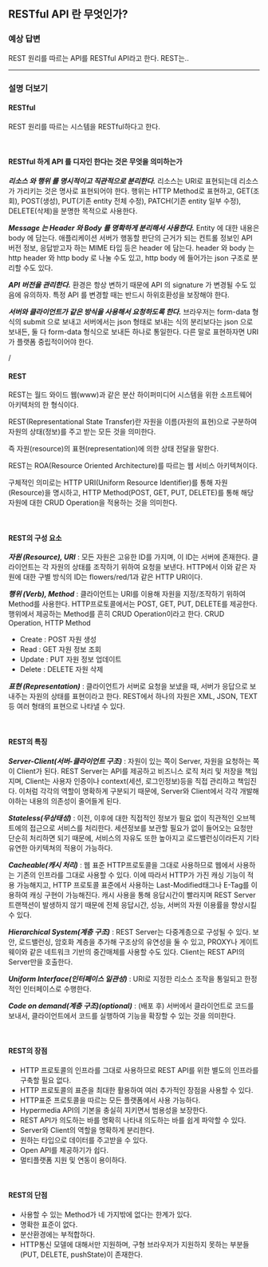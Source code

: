 
## RESTful API 란 무엇인가?


### 예상 답변

REST 원리를 따르는 API를 RESTful API라고 한다. REST는.. 

----

### 설명 더보기

#### RESTful

REST 원리를 따르는 시스템을 RESTful하다고 한다.

<br/>

#### RESTful 하게 API 를 디자인 한다는 것은 무엇을 의미하는가

***리소스 와 행위 를 명시적이고 직관적으로 분리한다.***
리소스는 URI로 표현되는데 리소스가 가리키는 것은 명사로 표현되어야 한다.
행위는 HTTP Method로 표현하고, GET(조회), POST(생성), PUT(기존 entity 전체 수정), PATCH(기존 entity 일부 수정), DELETE(삭제)을 분명한 목적으로 사용한다.

***Message 는 Header 와 Body 를 명확하게 분리해서 사용한다.***
Entity 에 대한 내용은 body 에 담는다.
애플리케이션 서버가 행동할 판단의 근거가 되는 컨트롤 정보인 API 버전 정보, 응답받고자 하는 MIME 타입 등은 header 에 담는다.
header 와 body 는 http header 와 http body 로 나눌 수도 있고, http body 에 들어가는 json 구조로 분리할 수도 있다.

***API 버전을 관리한다.***
환경은 항상 변하기 때문에 API 의 signature 가 변경될 수도 있음에 유의하자.
특정 API 를 변경할 때는 반드시 하위호환성을 보장해야 한다.

***서버와 클라이언트가 같은 방식을 사용해서 요청하도록 한다.***
브라우저는 form-data 형식의 submit 으로 보내고 서버에서는 json 형태로 보내는 식의 분리보다는 json 으로 보내든, 둘 다 form-data 형식으로 보내든 하나로 통일한다.
다른 말로 표현하자면 URI 가 플랫폼 중립적이어야 한다.

/

#### REST

REST는 월드 와이드 웹(www)과 같은 분산 하이퍼미디어 시스템을 위한 소프트웨어 아키텍처의 한 형식이다.

REST(Representational State Transfer)란 자원을 이름(자원의 표현)으로 구분하여 자원의 상태(정보)를 주고 받는 모든 것을 의미한다.

즉 자원(resource)의 표현(representation)에 의한 상태 전달을 말한다.

REST는 ROA(Resource Oriented Architecture)를 따르는 웹 서비스 아키텍쳐이다.

구체적인 의미로는 HTTP URI(Uniform Resource Identifier)를 통해 자원(Resource)을 명시하고, HTTP Method(POST, GET, PUT, DELETE)를 통해 해당 자원에 대한 CRUD Operation을 적용하는 것을 의미한다.

<br/>

#### REST의 구성 요소

***자원 (Resource), URI*** :
모든 자원은 고유한 ID를 가지며, 이 ID는 서버에 존재한다.
클라이언트는 각 자원의 상태를 조작하기 위하여 요청을 보낸다.
HTTP에서 이와 같은 자원에 대한 구별 방식의 ID는 flowers/red/1과 같은 HTTP URI이다.

***행위 (Verb), Method*** :
클라이언트는 URI를 이용해 자원을 지정/조작하기 위하여 Method를 사용한다.
HTTP프로토콜에서는 POST, GET, PUT, DELETE를 제공한다.
행위에서 제공하는 Method를 흔히 CRUD Operation이라고 한다.
CRUD Operation, HTTP Method
- Create : POST 자원 생성
- Read : GET 자원 정보 조회
- Update : PUT 자원 정보 업데이트
- Delete : DELETE 자원 삭제

***표현 (Representation)*** :
클라이언트가 서버로 요청을 보냈을 때, 서버가 응답으로 보내주는 자원의 상태를 표현이라고 한다.
REST에서 하나의 자원은 XML, JSON, TEXT등 여러 형태의 표현으로 나타낼 수 있다.

<br/>

#### REST의 특징

***Server-Client(서버-클라이언트 구조)*** :
자원이 있는 쪽이 Server, 자원을 요청하는 쪽이 Client가 된다.
REST Server는 API를 제공하고 비즈니스 로직 처리 및 저장을 책임지며, Client는 사용자 인증이나 context(세션, 로그인정보)등을 직접 관리하고 책임진다.
이처럼 각각의 역할이 명확하게 구분되기 때문에, Server와 Client에서 각각 개발해야하는 내용의 의존성이 줄어들게 된다.

***Stateless(무상태성)*** :
이전, 이후에 대한 직접적인 정보가 필요 없이 직관적인 오브젝트에의 접근으로 서비스를 처리한다.
세션정보를 보관할 필요가 없이 들어오는 요청만 단순히 처리하면 되기 때문에, 서비스의 자유도 또한 높아지고 로드밸런싱이라든지 기타 유연한 아키텍쳐의 적용이 가능하다.

***Cacheable(캐시 처리)*** :
웹 표준 HTTP프로토콜을 그대로 사용하므로 웹에서 사용하는 기존의 인프라를 그대로 사용할 수 있다.
이에 따라서 HTTP가 가진 캐싱 기능이 적용 가능해지고, HTTP 프로토콜 표준에서 사용하는 Last-Modified태그나 E-Tag를 이용하여 캐싱 구현이 가능해진다.
캐시 사용을 통해 응답시간이 빨라지며 REST Server 트랜잭션이 발생하지 않기 때문에 전체 응답시간, 성능, 서버의 자원 이용률을 향상시킬 수 있다.

***Hierarchical System(계층 구조)*** :
REST Server는 다중계층으로 구성될 수 있다.
보안, 로드밸런싱, 암호화 계층을 추가해 구조상의 유연성을 둘 수 있고, PROXY나 게이트웨이와 같은 네트워크 기반의 중간매체를 사용할 수도 있다.
Client는 REST API의 Server만을 호출한다.

***Uniform Interface(인터페이스 일관성)*** :
URI로 지정한 리소스 조작을 통일되고 한정적인 인터페이스로 수행한다.

***Code on demand(계층 구조)(optional)*** :
(배포 후) 서버에서 클라이언트로 코드를 보내서, 클라이언트에서 코드를 실행하여 기능을 확장할 수 있는 것을 의미한다.

<br/>

#### REST의 장점
- HTTP 프로토콜의 인프라를 그대로 사용하므로 REST API를 위한 별도의 인프라를 구축할 필요 없다.
- HTTP 프로토콜의 표준을 최대한 활용하여 여러 추가적인 장점을 사용할 수 있다.
- HTTP표준 프로토콜을 따르는 모든 플랫폼에서 사용 가능하다.
- Hypermedia API의 기본을 충실히 지키면서 범용성을 보장한다.
- REST API가 의도하는 바를 명확히 나타내 의도하는 바를 쉽게 파악할 수 있다.
- Server와 Client의 역할을 명확하게 분리한다.
- 원하는 타입으로 데이터를 주고받을 수 있다.
- Open API를 제공하기가 쉽다.
- 멀티플랫폼 지원 및 연동이 용이하다.

<br/>

#### REST의 단점

- 사용할 수 있는 Method가 네 가지밖에 없다는 한계가 있다.
- 명확한 표준이 없다.
- 분산환경에는 부적합하다.
- HTTP통신 모델에 대해서만 지원하며, 구형 브라우저가 지원하지 못하는 부분들(PUT, DELETE, pushState)이 존재한다.

﻿
